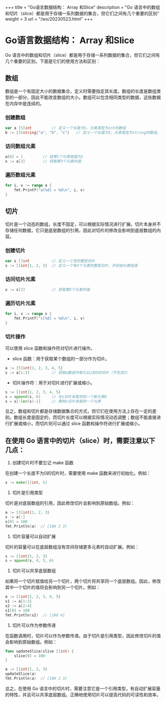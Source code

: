 +++
title = "Go语言数据结构： Array 和Slice"
description = "Go 语言中的数组和切片（slice）都是用于存储一系列数据的集合，但它们之间有几个重要的区别"
weight = 3
url = "/wx/20230523.html"
+++
# Go语言数据结构： Array 和Slice
Go 语言中的数组和切片（slice）都是用于存储一系列数据的集合，但它们之间有几个重要的区别。下面是它们的使用方法和区别：
## 数组
数组是一个有固定大小的数据集合，定义时需要指定其长度。数组的长度是数组类型的一部分，因此不能改变数组的大小。数组可以包含相同类型的数据，这些数据在内存中是连续的。
### 创建数组
```go
var a [5]int         // 定义一个长度为5，元素类型为int的数组
b := [3]string{"a", "b", "c"}   // 定义一个长度为3，元素类型为string的数组，并初始化数组值
```
### 访问数组元素
```go
a[0] = 1         // 给第1个元素赋值为1
x := a[2]        // 获取第3个元素的值
```
### 遍历数组元素
```go
for i, v := range a {
    fmt.Printf("a[%d] = %d\n", i, v)
}
```
## 切片
切片是一个动态的数组，长度不固定，可以根据实际情况进行扩展。切片本身并不存储任何数据，它只是底层数组的引用，因此对切片的修改会影响到底层数组的内容。
### 创建切片
```go
var s []int          // 定义一个空的整型切片
s := []int{1, 2, 3}  // 定义一个有3个元素的整型切片，并初始化数组值
```
### 访问切片元素
```go
x := s[2]            // 获取第3个元素的值
```
### 遍历切片元素
```go
for i, v := range s {
    fmt.Printf("s[%d] = %d\n", i, v)
}
```
### 切片操作
可以使用 slice 函数和操作符对切片进行操作。

- slice 函数：用于获取某个数组的一部分作为切片。
```go
a := [5]int{1, 2, 3, 4, 5}
s := a[1:3]          // 获取a数组中索引从1到3的切片（不包含3）
```

- 切片操作符：用于对切片进行扩展或缩小。
```go
s := []int{1, 2, 3, 4, 5}
s = append(s, 6)     // 在s切片末尾添加一个新元素6
s = s[:len(s)-1]     // 删除s切片末尾的一个元素
```
总之，数组和切片都是存储数据集合的方式，但它们在使用方法上存在一定的差别。数组长度是固定的，而切片长度可以根据实际情况动态调整；数组不能直接进行扩展或缩小，而切片则可以通过 slice 函数和操作符进行扩展或缩小。
## 在使用 Go 语言中的切片（slice）时，需要注意以下几点：

1. 创建切片时不要忘记 make 函数

在创建一个长度不为0的切片时，需要使用 make 函数来进行初始化。例如：
```go
s := make([]int, 5)
```

1. 切片是引用类型

切片是对底层数组的引用，因此修改切片会影响到原始数组。例如：
```go
a := [3]int{1, 2, 3}
s := a[:]
s[0] = 100
fmt.Println(a)  // [100 2 3]
```

1. 切片容量可以自动扩展

切片的容量可以在底层数组没有空间存储更多元素时自动扩展。例如：
```go
s := []int{1, 2, 3}
s = append(s, 4, 5, 6)
```

1. 切片可以共享底层数组

如果将一个切片赋值给另一个切片，两个切片将共享同一个底层数组。因此，修改其中一个切片的值将会影响到另一个切片。例如：
```go
a := []int{1, 2, 3, 4, 5}
s1 := a[1:3]
s2 := a[2:4]
s1[0] = 100
fmt.Println(s2)  // [100 4]
```

1. 切片可以作为参数传递

在函数调用时，切片可以作为参数传递。由于切片是引用类型，因此修改切片的值会影响到原始数组。例如：
```go
func updateSlice(slice []int) {
    slice[0] = 100
}

a := []int{1, 2, 3}
updateSlice(a)
fmt.Println(a)  // [100 2 3]
```
总之，在使用 Go 语言中的切片时，需要注意它是一个引用类型，有自动扩展容量的特性，并且可以共享底层数组。正确地使用切片可以提高代码的可读性和效率。
